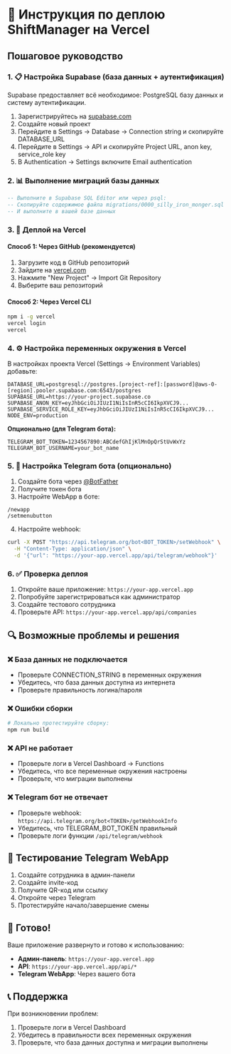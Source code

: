 # 🚀 Инструкция по деплою ShiftManager на Vercel

## Пошаговое руководство

### 1. 📋 Настройка Supabase (база данных + аутентификация)

Supabase предоставляет всё необходимое: PostgreSQL базу данных и систему аутентификации.

1. Зарегистрируйтесь на [supabase.com](https://supabase.com)  
2. Создайте новый проект
3. Перейдите в Settings → Database → Connection string и скопируйте DATABASE_URL
4. Перейдите в Settings → API и скопируйте Project URL, anon key, service_role key
5. В Authentication → Settings включите Email authentication

### 2. 📊 Выполнение миграций базы данных

```sql
-- Выполните в Supabase SQL Editor или через psql:
-- Скопируйте содержимое файла migrations/0000_silly_iron_monger.sql
-- И выполните в вашей базе данных
```

### 3. 🚀 Деплой на Vercel

#### Способ 1: Через GitHub (рекомендуется)
1. Загрузите код в GitHub репозиторий
2. Зайдите на [vercel.com](https://vercel.com)
3. Нажмите "New Project" → Import Git Repository
4. Выберите ваш репозиторий

#### Способ 2: Через Vercel CLI
```bash
npm i -g vercel
vercel login
vercel
```

### 4. ⚙️ Настройка переменных окружения в Vercel

В настройках проекта Vercel (Settings → Environment Variables) добавьте:

```
DATABASE_URL=postgresql://postgres.[project-ref]:[password]@aws-0-[region].pooler.supabase.com:6543/postgres
SUPABASE_URL=https://your-project.supabase.co
SUPABASE_ANON_KEY=eyJhbGciOiJIUzI1NiIsInR5cCI6IkpXVCJ9...
SUPABASE_SERVICE_ROLE_KEY=eyJhbGciOiJIUzI1NiIsInR5cCI6IkpXVCJ9...
NODE_ENV=production
```

**Опционально (для Telegram бота):**
```
TELEGRAM_BOT_TOKEN=1234567890:ABCdefGhIjKlMnOpQrStUvWxYz
TELEGRAM_BOT_USERNAME=your_bot_name
```

### 5. 🤖 Настройка Telegram бота (опционально)

1. Создайте бота через [@BotFather](https://t.me/BotFather)
2. Получите токен бота
3. Настройте WebApp в боте:
```
/newapp
/setmenubutton
```
4. Настройте webhook:
```bash
curl -X POST "https://api.telegram.org/bot<BOT_TOKEN>/setWebhook" \
  -H "Content-Type: application/json" \
  -d '{"url": "https://your-app.vercel.app/api/telegram/webhook"}'
```

### 6. ✅ Проверка деплоя

1. Откройте ваше приложение: `https://your-app.vercel.app`
2. Попробуйте зарегистрироваться как администратор
3. Создайте тестового сотрудника
4. Проверьте API: `https://your-app.vercel.app/api/companies`

## 🔍 Возможные проблемы и решения

### ❌ База данных не подключается
- Проверьте CONNECTION_STRING в переменных окружения
- Убедитесь, что база данных доступна из интернета
- Проверьте правильность логина/пароля

### ❌ Ошибки сборки
```bash
# Локально протестируйте сборку:
npm run build
```

### ❌ API не работает
- Проверьте логи в Vercel Dashboard → Functions
- Убедитесь, что все переменные окружения настроены
- Проверьте, что миграции выполнены

### ❌ Telegram бот не отвечает
- Проверьте webhook: `https://api.telegram.org/bot<TOKEN>/getWebhookInfo`
- Убедитесь, что TELEGRAM_BOT_TOKEN правильный
- Проверьте логи функции `/api/telegram/webhook`

## 📱 Тестирование Telegram WebApp

1. Создайте сотрудника в админ-панели
2. Создайте invite-код
3. Получите QR-код или ссылку
4. Откройте через Telegram
5. Протестируйте начало/завершение смены

## 🎯 Готово!

Ваше приложение развернуто и готово к использованию:
- **Админ-панель**: `https://your-app.vercel.app`
- **API**: `https://your-app.vercel.app/api/*`
- **Telegram WebApp**: Через вашего бота

## 📞 Поддержка

При возникновении проблем:
1. Проверьте логи в Vercel Dashboard
2. Убедитесь в правильности всех переменных окружения
3. Проверьте, что база данных доступна и миграции выполнены
